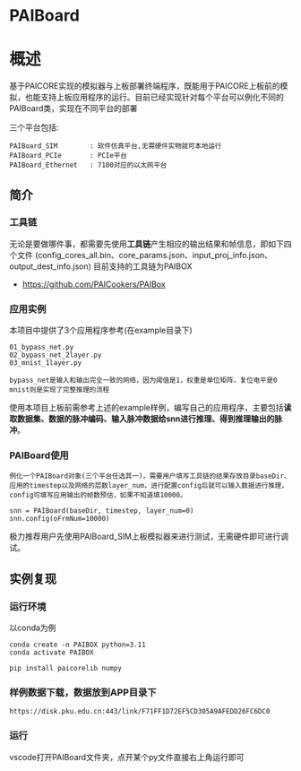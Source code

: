 # PAIBoard

# 概述
基于PAICORE实现的模拟器与上板部署终端程序，既能用于PAICORE上板前的模拟，也能支持上板应用程序的运行。目前已经实现针对每个平台可以例化不同的PAIBoard类，实现在不同平台的部署

三个平台包括:

    PAIBoard_SIM        : 软件仿真平台,无需硬件实物就可本地运行
    PAIBoard_PCIe       : PCIe平台
    PAIBoard_Ethernet   : 7100对应的以太网平台

## 简介


### 工具链
无论是要做哪件事，都需要先使用**工具链**产生相应的输出结果和帧信息，即如下四个文件
(config_cores_all.bin、core_params.json、input_proj_info.json、output_dest_info.json)
目前支持的工具链为PAIBOX
- https://github.com/PAICookers/PAIBox

### 应用实例
本项目中提供了3个应用程序参考(在example目录下)

    01_bypass_net.py
    02_bypass_net_2layer.py
    03_mnist_1layer.py

    bypass_net是输入和输出完全一致的网络，因为阈值是1，权重是单位矩阵，复位电平是0
    mnist则是实现了完整推理的流程


使用本项目上板前需参考上述的example样例，编写自己的应用程序，主要包括**读取数据集、数据的脉冲编码、输入脉冲数据给snn进行推理、得到推理输出的脉冲**。

### PAIBoard使用
    例化一个PAIBoard对象(三个平台任选其一)，需要用户填写工具链的结果存放目录baseDir、应用的timestep以及网络的层数layer_num，进行配置config后就可以输入数据进行推理，config可填写应用输出的帧数预估，如果不知道填10000。

    snn = PAIBoard(baseDir, timestep, layer_num=0)
    snn.config(oFrmNum=10000)

极力推荐用户先使用PAIBoard_SIM上板模拟器来进行测试，无需硬件即可进行调试。

## 实例复现
### 运行环境
以conda为例

    conda create -n PAIBOX python=3.11
    conda activate PAIBOX

    pip install paicorelib numpy


### 样例数据下载，数据放到APP目录下

    https://disk.pku.edu.cn:443/link/F71FF1D72EF5CD305A9AFEDD26FC6DC0

### 运行
vscode打开PAIBoard文件夹，点开某个py文件直接右上角运行即可

